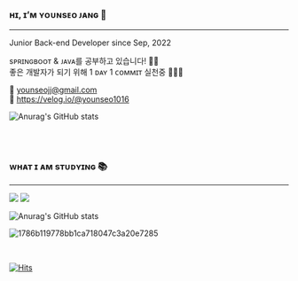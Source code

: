 ### **ʜɪ, ɪ’ᴍ ʏᴏᴜɴsᴇᴏ ᴊᴀɴɢ** 👋

---

Junior Back-end Developer since Sep, 2022    

sᴘʀɪɴɢʙᴏᴏᴛ & ᴊᴀᴠᴀ를 공부하고 있습니다! 🙋‍♀️     
좋은 개발자가 되기 위해 1 ᴅᴀʏ 1 ᴄᴏᴍᴍɪᴛ 실천중 🏃‍♀️🏃‍      
  
💌 younseojj@gmail.com      
📃 https://velog.io/@younseo1016
 
![Anurag's GitHub stats]([https://github-readme-stats.vercel.app/api?username=Younddo&show_icons=true&theme=radical](https://velog.io/@younseo1016))

<br><br>


### ᴡʜᴀᴛ ɪ ᴀᴍ sᴛᴜᴅʏɪɴɢ 📚

---

<img src="https://img.shields.io/badge/java-007396?style=for-the-badge&logo=java&logoColor=white"> <img src="https://img.shields.io/badge/SpringBoot-6DB33F?style=for-the-badge&logo=springboot&logoColor=white"/> 

  

![Anurag's GitHub stats](https://github-readme-stats.vercel.app/api?username=Younddo&show_icons=true&theme=radical)

![1786b119778bb1ca718047c3a20e7285](https://user-images.githubusercontent.com/99253403/199625967-965e4cf0-5617-426a-a4b3-0c63359e3603.gif)

 <br>
 
 [![Hits](https://hits.seeyoufarm.com/api/count/incr/badge.svg?url=https%3A%2F%2Fgithub.com%2FYounddo&count_bg=%23FFA5A5&title_bg=%23FF2D2D&icon=baidu.svg&icon_color=%23E7E7E7&title=hits&edge_flat=true)](https://hits.seeyoufarm.com)
 
 
<!---
Younddo/Younddo is a ✨ special ✨ repository because its `README.md` (this file) appears on your GitHub profile.
You can click the Preview link to take a look at your changes.
--->


